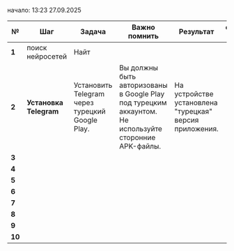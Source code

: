 начало: 13:23 27.09.2025

| №      | Шаг                    | Задача                                          | Важно помнить                                                                                         | Результат                                               | состояние задачи |
| ------ | ---------------------- | ----------------------------------------------- | ----------------------------------------------------------------------------------------------------- | ------------------------------------------------------- | ---------------- |
| **1**  | поиск нейросетей       | Найт                                            |                                                                                                       |                                                         |                  |
| **2**  | **Установка Telegram** | Установить Telegram через турецкий Google Play. | Вы должны быть авторизованы в Google Play под турецким аккаунтом. Не используйте сторонние APK-файлы. | На устройстве установлена "турецкая" версия приложения. |                  |
| **3**  |                        |                                                 |                                                                                                       |                                                         |                  |
| **4**  |                        |                                                 |                                                                                                       |                                                         |                  |
| **5**  |                        |                                                 |                                                                                                       |                                                         |                  |
| **6**  |                        |                                                 |                                                                                                       |                                                         |                  |
| **7**  |                        |                                                 |                                                                                                       |                                                         |                  |
| **8**  |                        |                                                 |                                                                                                       |                                                         |                  |
| **9**  |                        |                                                 |                                                                                                       |                                                         |                  |
| **10** |                        |                                                 |                                                                                                       |                                                         |                  |
